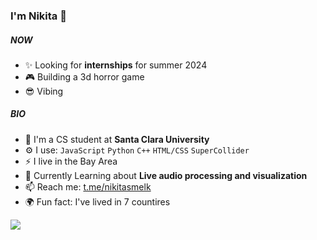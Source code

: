 ### I'm Nikita 👋

##### NOW

- ✨ Looking for **internships** for summer 2024
- 🎮 Building a 3d horror game
- 😎 Vibing

##### BIO

- 🏢 I'm a CS student at **Santa Clara University**
- ⚙️ I use: `JavaScript` `Python` `C++` `HTML/CSS` `SuperCollider`
- ⚡️ I live in the Bay Area
- 🌱 Currently Learning about **Live audio processing and visualization**
- 📫 Reach me: [t.me/nikitasmelk](https://t.me/nikitasmelk)
- 🌍 Fun fact: I've lived in 7 countires



![](https://github.com/nikitasmelk/nikitasmelk/blob/main/saul-goodman-better-call-saul.gif)
